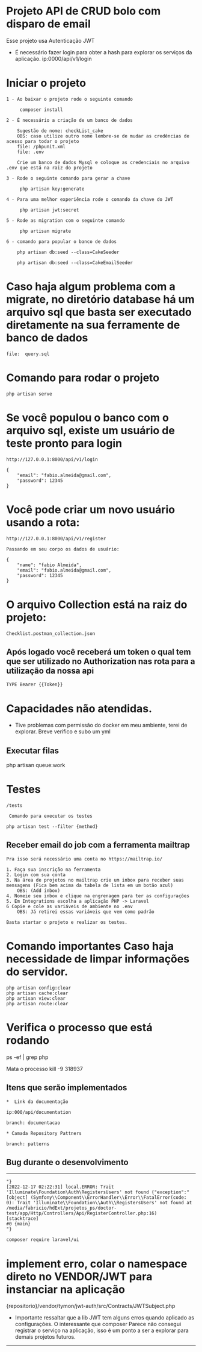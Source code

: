 # Projeto API de CRUD bolo com disparo de email
Esse projeto usa Autenticação JWT

* É necessário fazer login para obter a hash para explorar os serviços da aplicação.
    ip:0000/api/v1/login

# Iniciar o projeto
    1 - Ao baixar o projeto rode o seguinte comando
    
         composer install 

    2 - É necessário a criação de um banco de dados
        
        Sugestão de nome: checkList_cake
        OBS: caso utilize outro nome lembre-se de mudar as credências de acesso para todar o projeto
        file: /phpunit.xml 
        file: .env

        Crie um banco de dados Mysql e coloque as credenciais no arquivo .env que está na raiz do projeto

    3 - Rode o seguinte comando para gerar a chave
        
         php artisan key:generate 
    
    4 - Para uma melhor experiência rode o comando da chave do JWT
        
         php artisan jwt:secret 

    5 - Rode as migration com o seguinte comando
        
         php artisan migrate 

    6 - comando para popular o banco de dados

        php artisan db:seed --class=CakeSeeder

        php artisan db:seed --class=CakeEmailSeeder
# Caso haja algum problema com a migrate, no diretório database há um arquivo sql que basta ser executado diretamente na sua ferramente de banco de dados
    file:  query.sql 

    
# Comando para rodar o projeto
    php artisan serve

# Se você populou o banco com o arquivo sql, existe um usuário de teste pronto para login
    http://127.0.0.1:8000/api/v1/login

    {
        "email": "fabio.almeida@gmail.com",
        "password": 12345
    }
# Você pode criar um novo usuário usando a rota:
    http://127.0.0.1:8000/api/v1/register

    Passando em seu corpo os dados de usuário:

    {
        "name": "fabio Almeida",
        "email": "fabio.almeida@gmail.com",
        "password": 12345
    }
# O arquivo Collection está na raiz do projeto:
    Checklist.postman_collection.json


## Após logado você receberá um token o qual tem que ser utilizado no Authorization nas rota para a utilização da nossa api
    TYPE Bearer {{Token}}

# Capacidades não atendidas.
* Tive problemas com permissão do docker em meu ambiente, terei de explorar. Breve verifico e subo um yml

## Executar filas
php artisan queue:work

# Testes
    /tests

     Comando para executar os testes  
    
    php artisan test --filter {method}


## Receber email do job com a ferramenta mailtrap
    Pra isso será necessário uma conta no https://mailtrap.io/

    1. Faça sua inscrição na ferramenta
    2. Login com sua conta
    3. Na área de projetos no mailtrap crie um inbox para receber suas mensagens (Fica bem acima da tabela de lista em um botão azul)
        OBS: (Add inbox)
    4. Nomeie seu inbox e clique na engrenagem para ter as configurações
    5. Em Integrations escolha a aplicação PHP -> Laravel
    6 Copie e cole as variáveis de ambiente no .env
        OBS: Já retirei essas variáveis que vem como padrão
    
    Basta startar o projeto e realizar os testes.

# Comando importantes Caso haja necessidade de limpar informações do servidor.
    php artisan config:clear
    php artisan cache:clear
    php artisan view:clear
    php artisan route:clear

# Verifica o processo que está rodando
ps -ef | grep php

Mata o processo
kill -9 318937

## Itens que serão implementados
    *  Link da documentação 

    ip:000/api/documentation
    
    branch: documentacao

    * Camada Repository Pattners
    
    branch: patterns




## Bug durante o desenvolvimento

-----------------------------------------------------------------------------------------------------------------------------------------
    "} 
    [2022-12-17 02:22:31] local.ERROR: Trait 'Illuminate\Foundation\Auth\RegistersUsers' not found {"exception":"[object] (Symfony\\Component\\ErrorHandler\\Error\\FatalError(code: 0): Trait 'Illuminate\\Foundation\\Auth\\RegistersUsers' not found at /media/fabricio/hdExt/projetos_ps/doctor-test/app/Http/Controllers/Api/RegisterController.php:16)
    [stacktrace]
    #0 {main}
    "} 

    composer require laravel/ui

# implement erro, colar o namespace direto no VENDOR/JWT para instanciar na aplicação
   {repositorio}/vendor/tymon/jwt-auth/src/Contracts/JWTSubject.php

* Importante ressaltar que a lib JWT tem alguns erros quando aplicado as configurações. O interessante que  composer
Parece não consegui registrar o serviço na aplicação, isso é um ponto a ser a explorar para demais projetos futuros.


----------------------------------------------------------------------------------------------------------------------------------------
